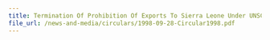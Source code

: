 ```yaml
---
title: Termination Of Prohibition Of Exports To Sierra Leone Under UNSC Resolution 1171 (1998)
file_url: /news-and-media/circulars/1998-09-28-Circular1998.pdf
---
```

